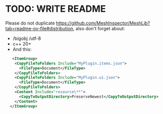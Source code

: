 # TODO: WRITE README
Please do not duplicate https://github.com/MeshInspector/MeshLib?tab=readme-ov-file#distribution, also don't forget about:
 - /bigobj /utf-8
 - c++ 20+
 - And this:
```xml
   <ItemGroup>
    <CopyFileToFolders Include="MyPlugin.items.json">
      <FileType>Document</FileType>
    </CopyFileToFolders>
    <CopyFileToFolders Include="MyPlugin.ui.json">
      <FileType>Document</FileType>
    </CopyFileToFolders>
    <Content Include="resource\**">
      <CopyToOutputDirectory>PreserveNewest</CopyToOutputDirectory>
    </Content>
  </ItemGroup>
```